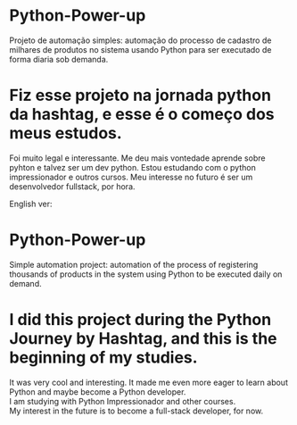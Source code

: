 # Python-Power-up

Projeto de automação simples: automação do processo de cadastro de milhares de produtos no sistema usando Python para ser executado de forma diaria sob demanda.

# Fiz esse projeto na jornada python da hashtag, e esse é o começo dos meus estudos.

Foi muito legal e interessante. Me deu mais vontedade aprende sobre pyhton e talvez ser um dev python.
Estou estudando com o python impressionador e outros cursos.
Meu interesse no futuro é ser um desenvolvedor fullstack, por hora.

English ver:

# Python-Power-up  

Simple automation project: automation of the process of registering thousands of products in the system using Python to be executed daily on demand.  

# I did this project during the Python Journey by Hashtag, and this is the beginning of my studies.  

It was very cool and interesting. It made me even more eager to learn about Python and maybe become a Python developer.  
I am studying with Python Impressionador and other courses.  
My interest in the future is to become a full-stack developer, for now.  
